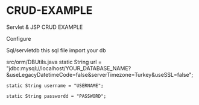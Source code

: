 # CRUD-EXAMPLE
Servlet &amp; JSP  CRUD EXAMPLE


Configure

Sql/servletdb
  this sql file import your db
  
src/orm/DBUtils.java
  static String url = "jdbc:mysql://localhost/YOUR_DATABASE_NAME?&useLegacyDatetimeCode=false&serverTimezone=Turkey&useSSL=false";
	
	static String username = "USERNAME";
	
	static String passwordd = "PASSWORD";
  
  
  
